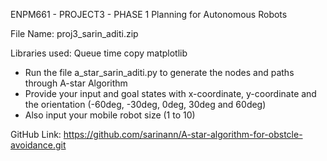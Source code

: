 ENPM661 - PROJECT3 - PHASE 1
Planning for Autonomous Robots

File Name: proj3_sarin_aditi.zip

Libraries used: 
Queue
time
copy
matplotlib


- Run the file a_star_sarin_aditi.py to generate the nodes and paths through A-star Algorithm
- Provide your input and goal states with x-coordinate, y-coordinate and the orientation (-60deg, -30deg, 0deg, 30deg and 60deg) 
- Also input your mobile robot size (1 to 10)

GitHub Link: https://github.com/sarinann/A-star-algorithm-for-obstcle-avoidance.git
